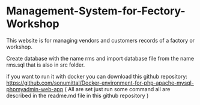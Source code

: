 # Management-System-for-Fectory-Workshop
This website is for managing vendors and customers records of a factory or workshop.

Create database with the name rms and import database file from the name rms.sql that is also in src folder.

if you want to run it with docker you can download this github repository: https://github.com/sonumittal/Docker-environment-for-php-apache-mysql-phpmyadmin-web-app ( All are set just run some command all are described in the readme.md file in this github repository )

